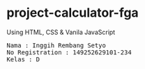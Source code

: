 # project-calculator-fga
Using HTML, CSS &amp; Vanila JavaScript

<tt>Nama : Inggih Rembang Setyo </tt><br>
<tt>No Registration : 149252629101-234 </tt><br>
<tt>Kelas : D </tt>

